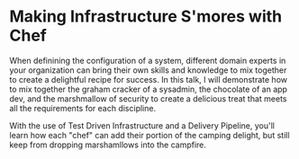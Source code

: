 # Making Infrastructure S'mores with Chef

When definining the configuration of a system, different domain experts in your organization can bring their own skills and knowledge to mix together to create a delightful recipe for success. In this talk, I will demonstrate how to mix together the graham cracker of a sysadmin, the chocolate of an app dev, and the marshmallow of security to create a delicious treat that meets all the requirements for each discipline.

With the use of Test Driven Infrastructure and a Delivery Pipeline, you'll learn how each "chef" can add their portion of the camping delight, but still keep from dropping marshamllows into the campfire.
